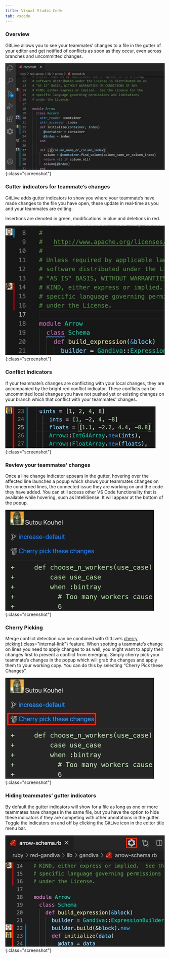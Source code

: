```yaml
---
title: Visual Studio Code
tab: vscode
---
```


### Overview

GitLive allows you to see your teammates’ changes to a file in the gutter of your editor and get notified of conflicts as soon as they occur, even across branches and uncommitted changes.

![VScode Gutter](/uploads/vscode-gutter-cherry-pick.gif "VScode Gutter"){:class="screenshot"}

### Gutter indicators for teammate’s changes
GitLive adds gutter indicators to show you where your teammate’s have made changes to the file you have open, these update in real-time as you and your teammates are editing.

Insertions are denoted in green, modifications in blue and deletions in red.

![VSCode Gutter](/uploads/vscode-gutter-teammate.jpg "VSCode Gutter"){:class="screenshot"}

### Conflict Indicators
If your teammate’s changes are conflicting with your local changes, they are accompanied by the bright red conflict indicator. These conflicts can be uncommitted local changes you have not pushed yet or existing changes on your branch which that conflict with your teammates' changes.

![VSCode Red Gutter](/uploads/vscode-red-gutter.jpg "VSCode Red Gutter"){:class="screenshot"}


### Review your teammates’ changes
Once a line change indicator appears in the gutter, hovering over the affected line launches a popup which shows your teammates changes on the concerned lines, the connected issue they are working on and the code they have added. You can still access other VS Code functionality that is available while hovering, such as IntelliSense. It will appear at the bottom of the popup.

![VSCode Gutter Popup](/uploads/vscode-gutter-popup.jpg "VSCode Gutter Popup"){:class="screenshot"}

### Cherry Picking
Merge conflict detection can be combined with GitLive’s [cherry picking](/docs/cherrypicking){:class="internal-link"} feature. When spotting a teammate’s change on lines you need to apply changes to as well, you might want to apply their changes first to prevent a conflict from emerging. Simply cherry pick your teammate’s changes in the popup which will grab the changes and apply them to your working copy. You can do this by selecting “Cherry Pick these Changes”.

![VSCode Gutter Cherry Pick](/uploads/vscode-gutter-cherry-pick.jpeg "VSCode Gutter Cherry Pick"){:class="screenshot"}

### Hiding teammates’ gutter indicators
By default the gutter indicators will show for a file as long as one or more teammates have changes in the same file, but you have the option to hide these indicators if they are competing with other annotations in the gutter. Toggle the indicators on and off by clicking the GitLive icon in the editor title menu bar.

![VSCode Toggle](/uploads/vscode-toggle.jpeg "VSCode Toggle"){:class="screenshot"}
